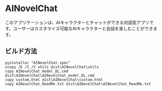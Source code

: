 # AINovelChat
このアプリケーションは、AIキャラクターとチャットができる対話型アプリです。ユーザーはカスタマイズ可能なAIキャラクターと会話を楽しむことができます。

## ビルド方法
```
pyinstaller "AINovelChat.spec"
xcopy /E /I /Y utils dist\AINovelChat\utils
copy AINovelChat_model_DL.cmd dist\AINovelChat\AINovelChat_model_DL.cmd
copy custom.html dist\AINovelChat\custom.html
copy AINovelChat_ReadMe.txt dist\AINovelChat\AINovelChat_ReadMe.txt
```
